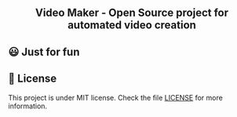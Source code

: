 <h2 align="center">
  Video Maker - Open Source project for automated video creation
</h2>

## :smiley: Just for fun

## :memo: License
This project is under MIT license. Check the file [LICENSE](LICENSE) for more information.
